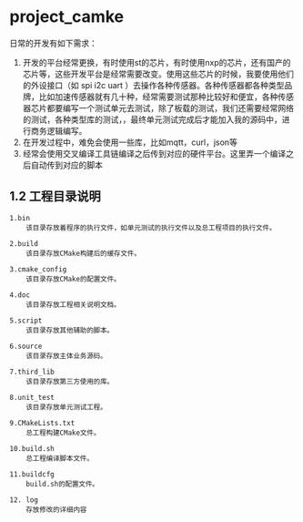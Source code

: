 # project_camke
日常的开发有如下需求：

1. 开发的平台经常更换，有时使用st的芯片，有时使用nxp的芯片，还有国产的芯片等，这些开发平台是经常需要改变。使用这些芯片的时候，我要使用他们的外设接口（如 spi i2c uart ）去操作各种传感器。各种传感器都各种类型品牌，比如加速传感器就有几十种，经常需要测试那种比较好和便宜，各种传感器芯片都要编写一个测试单元去测试，除了板载的测试，我们还需要经常网络的测试，各种类型库的测试，，最终单元测试完成后才能加入我的源码中，进行商务逻辑编写。
2. 在开发过程中，难免会使用一些库，比如mqtt，curl，json等
3. 经常会使用交叉编译工具链编译之后传到对应的硬件平台。这里弄一个编译之后自动传到对应的脚本

## 1.2 工程目录说明
```
1.bin
	该目录存放着程序的执行文件，如单元测试的执行文件以及总工程项目的执行文件。

2.build
	该目录存放CMake构建后的缓存文件。

3.cmake_config
	该目录存放CMake的配置文件。

4.doc
	该目录存放工程相关说明文档。

5.script
	该目录存放其他辅助的脚本。

6.source
	该目录存放主体业务源码。

7.third_lib
	该目录存放第三方使用的库。

8.unit_test
	该目录存放单元测试工程。

9.CMakeLists.txt
    总工程构建CMake文件。

10.build.sh
    总工程编译脚本文件。

11.buildcfg
    build.sh的配置文件。

12. log
    存放修改的详细内容






```